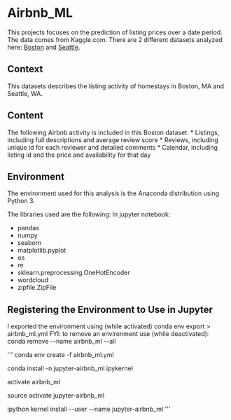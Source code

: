 # Airbnb_ML

This projects focuses on the prediction of listing prices over a date period. The data comes from Kaggle.com. There are 2 different datasets analyzed here: [Boston](https://www.kaggle.com/airbnb/boston) and [Seattle](https://www.kaggle.com/airbnb/seattle/data). 

## Context
This datasets describes the listing activity of homestays in Boston, MA and Seattle, WA.

## Content
The following Airbnb activity is included in this Boston dataset: 
    * Listings, including full descriptions and average review score 
    * Reviews, including unique id for each reviewer and detailed comments 
    * Calendar, including listing id and the price and availability for that day
    
    
## Environment
The environment used for this analysis is the Anaconda distribution using Python 3. 

The libraries used are the following:
In jupyter notebook:
* pandas
* numpy
* seaborn
* matplotlib.pyplot
* os
* re
* sklearn.preprocessing.OneHotEncoder
* wordcloud
* zipfile.ZipFile

## Registering the Environment to Use in Jupyter

I exported the environment using (while activated) conda env export > airbnb_ml.yml
FYI: to remove an environment use (while deactivated): conda remove --name airbnb_ml --all

'''
conda env create -f airbnb_ml.yml

conda install -n jupyter-airbnb_ml ipykernel

activate airbnb_ml

source activate jupyter-airbnb_ml

ipython kernel install --user --name jupyter-airbnb_ml
'''

